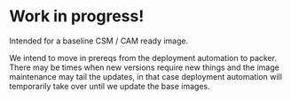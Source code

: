 # Work in progress!

Intended for a baseline CSM / CAM ready image. 

We intend to move in prereqs from the deployment automation 
to packer. There may be times when new versions require new things 
and the image maintenance may tail the updates, in that case 
deployment automation will temporarily take over until
we update the base images. 
